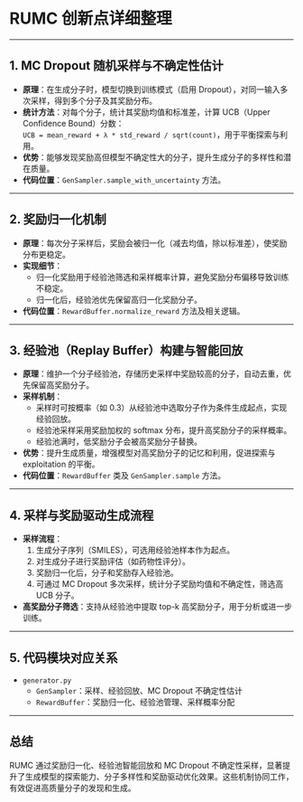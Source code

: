 # RUMC 创新点详细整理

---

## 1. MC Dropout 随机采样与不确定性估计

- **原理**：在生成分子时，模型切换到训练模式（启用 Dropout），对同一输入多次采样，得到多个分子及其奖励分布。
- **统计方法**：对每个分子，统计其奖励均值和标准差，计算 UCB（Upper Confidence Bound）分数：  
  `UCB = mean_reward + λ * std_reward / sqrt(count)`，用于平衡探索与利用。
- **优势**：能够发现奖励高但模型不确定性大的分子，提升生成分子的多样性和潜在质量。
- **代码位置**：`GenSampler.sample_with_uncertainty` 方法。

---

## 2. 奖励归一化机制

- **原理**：每次分子采样后，奖励会被归一化（减去均值，除以标准差），使奖励分布更稳定。
- **实现细节**：
  - 归一化奖励用于经验池筛选和采样概率计算，避免奖励分布偏移导致训练不稳定。
  - 归一化后，经验池优先保留高归一化奖励分子。
- **代码位置**：`RewardBuffer.normalize_reward` 方法及相关逻辑。

---

## 3. 经验池（Replay Buffer）构建与智能回放

- **原理**：维护一个分子经验池，存储历史采样中奖励较高的分子，自动去重，优先保留高奖励分子。
- **采样机制**：
  - 采样时可按概率（如 0.3）从经验池中选取分子作为条件生成起点，实现经验回放。
  - 经验池采样采用奖励加权的 softmax 分布，提升高奖励分子的采样概率。
  - 经验池满时，低奖励分子会被高奖励分子替换。
- **优势**：提升生成质量，增强模型对高奖励分子的记忆和利用，促进探索与 exploitation 的平衡。
- **代码位置**：`RewardBuffer` 类及 `GenSampler.sample` 方法。

---

## 4. 采样与奖励驱动生成流程

- **采样流程**：
  1. 生成分子序列（SMILES），可选用经验池样本作为起点。
  2. 对生成分子进行奖励评估（如药物性评分）。
  3. 奖励归一化后，分子和奖励存入经验池。
  4. 可通过 MC Dropout 多次采样，统计分子奖励均值和不确定性，筛选高 UCB 分子。
- **高奖励分子筛选**：支持从经验池中提取 top-k 高奖励分子，用于分析或进一步训练。

---

## 5. 代码模块对应关系

- `generator.py`  
  - `GenSampler`：采样、经验回放、MC Dropout 不确定性估计  
  - `RewardBuffer`：奖励归一化、经验池管理、采样概率分配

---

## 总结

RUMC 通过奖励归一化、经验池智能回放和 MC Dropout 不确定性采样，显著提升了生成模型的探索能力、分子多样性和奖励驱动优化效果。这些机制协同工作，有效促进高质量分子的发现和生成。